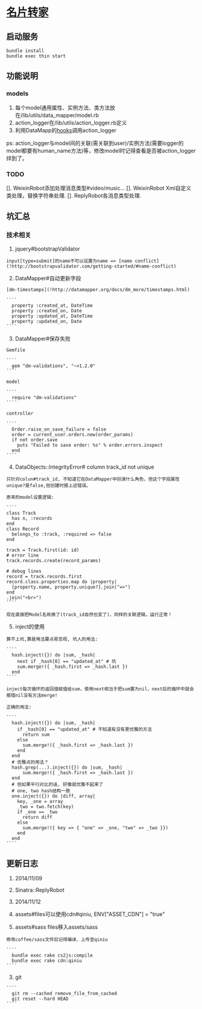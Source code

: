 # [名片转家](http://carder.solife.us)

## 启动服务

````
bundle install
bundle exec thin start
````

## 功能说明 

### models

  1. 每个model通用属性、实例方法、类方法放在/lib/utils/data_mapper/model.rb
  2. action_logger在/lib/utils/action_logger.rb定义
  3. 利用DataMapp的[hooks](!http://datamapper.org/docs/callbacks.html)调用action_logger

  ps: action_logger与model间的关联(需关联到user)/实例方法(需要logger的model都要有human_name方法)等，修改model时记得查看是否被action_logger绊到了。

### TODO

  []. WeixinRobot添加处理消息类型#video/music...
  []. WeixinRobot Xml自定义类处理，替换字符串处理.
  []. ReplyRobot各消息类型处理.

	
## 坑汇总
### 技术相关

  1. jquery#bootstrapValidator

    input[type=submit]的name不可以设置为name => [name conflict](!http://bootstrapvalidator.com/getting-started/#name-conflict)

  2. DataMapper#自动更新字段

    [dm-timestamps](!http://datamapper.org/docs/dm_more/timestamps.html)

    ````
      property :created_at, DateTime
      property :created_on, Date
      property :updated_at, DateTime
      property :updated_on, Date
    ````

  3. DataMapper#保存失败

    Gemfile

    ````
      gem "dm-validations", "~>1.2.0"
    ````

    model

    ````
      require "dm-validations"
    ````

    controller

    ````
      Order.raise_on_save_failure = false
      order = current_user.orders.new(order_params)
      if not order.save
        puts "Failed to save order: %s" % order.errors.inspect
      end
    ````

  4. DataObjects::IntegrityError# column track_id not unique

    只针对colun#track_id, 不知道它在DataMapper中扮演什么角色，但这个字段属性unique?是false,但创建时报上述错误。

    原来的model设置逻辑:

    ````
    class Track
      has n, :records
    end
    class Record
      belongs_to :track, :required => false
    end

    track = Track.first(id: id)
    # error line
    track.records.create(record_params)

    # debug lines
    record = track.records.first
    record.class.properties.map do |property|
      [property.name, property.unique?].join("=>")
    end
    .join("<br>")
    ````

    现在直接把Model名称换了(track_id自然也变了)，同样的关联逻辑，运行正常！

  5. inject的使用

    算不上坑,算是用法要点易忽视, 坑人的用法:

    ````
      hash.inject({}) do |sum, _hash|
        next if _hash[0] == "updated_at" # 坑
        sum.merge!({ _hash.first => _hash.last })
      end
    ````

    inject每次循环的返回值赋值给sum，使用next相当于把sum置为nil，next后的循环中就会报错nil没有方法merge!

    正确的用法:

    ````
      hash.inject({}) do |sum, _hash|
        if _hash[0] == "updated_at" # 不知道有没有更优雅的方法
          return sum
        else
          sum.merge!({ _hash.first => _hash.last })
        end
      end
      # 优雅点的用法？
      hash.grep(...).inject({}) do |sum, _hash|
          sum.merge!({ _hash.first => _hash.last })
      end
      # 但如果平行对比的话, 好像就优雅不起来了
      # one, two hash结构一致
      one.inject({}) do |diff, array|
        key, _one = array
        _two = two.fetch(key)
        if _one == _two
          return diff
        else
          sum.merge!({ key => { "one" => _one, "two" => _two }})
        end
      end
    ````

## 更新日志

1. 2014/11/09

  1. Sinatra::ReplyRobot

2. 2014/11/12

  1. assets#files可以使用cdn#qiniu, ENV["ASSET_CDN"] = "true"
  2. assets#sass files移入assets/sass
    
    修改coffee/sass文件后记得编译、上传至qiniu

    ````
      bundle exec rake cs2js:compile
      bundle exec rake cdn:qiniu
    ````

  3. git

    ````
      git rm --cached remove_file_from_cached
      git reset --hard HEAD
    ````

